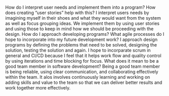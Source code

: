 How do I interpret user needs and implement them into a program? How does creating “user stories” help with this?
I interpret users needs by imagining myself in their shoes and what they would want from the system as well as focus grouping ideas. We implement them by using user stories and using those to keep in mind how we should be proceeding with the design.
How do I approach developing programs? What agile processes do I hope to incorporate into my future development work?
I approach design programs by defining the problems that need to be solved, designing the solution, testing the solution and again. I hope to incorparate scrum in general and CI/CD because I feel that it helps work flow and quality control by using iterations and time blocking for focus.
What does it mean to be a good team member in software development?
Being a good team member is being reliable, using clear communication, and collaborating effectively within the team. It alos involves continuously learning and working on adding skills and value to the team so that we can deliver better results and work together more effectively.
